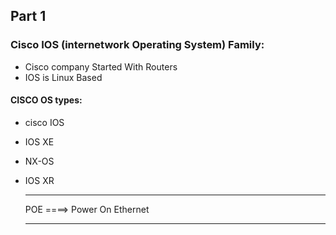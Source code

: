 ## Part 1
###    Cisco IOS (internetwork Operating System) Family:
 - Cisco company Started With Routers
 -  IOS is Linux Based

#### CISCO OS types:

 - cisco IOS
 - IOS XE
 - NX-OS
 - IOS XR

   -----------------------------------------------------------------

   POE ====> Power On Ethernet

   ------------------------------------------------------------------

